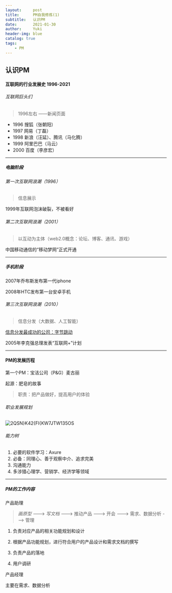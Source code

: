 ```yaml
---
layout:     post
title:      PM自我修炼(1)
subtitle:   认识PM
date:       2021-01-30
author:     Yuki
header-img: blue
catalog: true
tags:
    - PM
---
```

## 认识PM
####  互联网的行业发展史 1996-2021
###### 互联网巨头们
> 1996左右 ——新闻页面
- 1996 搜狐（张朝阳）
- 1997 网易（丁磊）
- 1998 新浪（汪延）、腾讯（马化腾）
- 1999 阿里巴巴（马云）
- 2000 百度（李彦宏）

---
##### 电脑阶段
###### 第一次互联网浪潮（1996）
> 信息展示

1999年互联网泡沫破裂，不被看好

###### 第二次互联网浪潮（2001）
> 以互动为主体（web2.0概念：论坛、博客、通讯、游戏）

中国移动通信的“移动梦网”正式开通

---
##### 手机阶段

2007年乔布斯发布第一代iphone

2008年HTC发布第一台安卓手机


###### 第三次互联网浪潮（2010）
> 信息分发（大数据、人工智能）

 <u>信息分发最成功的公司：字节跳动</u>

 2005年李克强总理发表“互联网+”计划

 

---


####  PM的发展历程

第一个PM：宝洁公司（P&G）麦古丽

起源：肥皂的故事

> 职责：把产品做好，提高用户的体验

###### 职业发展规划

![2QSN}K42{FI{KW7JTW135OS](https://s3.ax1x.com/2021/01/30/ykIg6P.png)

###### 能力树

1. 必要的软件学习：Axure
2. 必备：同理心、善于观察中介、追求完美
3. 沟通能力
4. 多涉猎心理学、营销学、经济学等领域



------

##### PM的工作内容

产品助理

> *画原型* ---> *写文档* ---> 推动产品 ---> 开会 ---> 需求、数据分析 ---> 管理

1. 负责对应产品的相关功能规划和设计

2. 根据产品功能规划，进行符合用户的产品设计和需求文档的撰写

3. 负责产品的落地

4. 用户调研

   

产品经理

主要在需求、数据分析